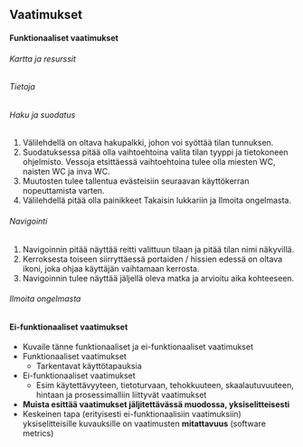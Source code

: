 ## Vaatimukset 

#### Funktionaaliset vaatimukset

###### Kartta ja resurssit

###### Tietoja

###### Haku ja suodatus
1. Välilehdellä on oltava hakupalkki, johon voi syöttää tilan tunnuksen.
2. Suodatuksessa pitää olla vaihtoehtoina valita tilan tyyppi ja tietokoneen ohjelmisto. Vessoja etsittäessä vaihtoehtoina tulee olla miesten WC, naisten WC ja inva WC.
3. Muutosten tulee tallentua evästeisiin seuraavan käyttökerran nopeuttamista varten.
4. Välilehdellä pitää olla painikkeet Takaisin lukkariin ja Ilmoita ongelmasta.

###### Navigointi
1. Navigoinnin pitää näyttää reitti valittuun tilaan ja pitää tilan nimi näkyvillä.
2. Kerroksesta toiseen siirryttäessä portaiden / hissien edessä on oltava ikoni, joka ohjaa käyttäjän vaihtamaan kerrosta.
3. Navigoinnin tulee näyttää jäljellä oleva matka ja arvioitu aika kohteeseen.



###### Ilmoita ongelmasta





#### Ei-funktionaaliset vaatimukset









* Kuvaile tänne funktionaaliset ja ei-funktionaaliset vaatimukset
* Funktionaaliset vaatimukset
  * Tarkentavat käyttötapauksia
* Ei-funktionaaliset vaatimukset
  * Esim käytettävyyteen, tietoturvaan, tehokkuuteen, skaalautuvuuteen, hintaan ja prosessimalliin liittyvät vaatimukset
* **Muista esittää vaatimukset jäljitettävässä muodossa, yksiselitteisesti**
* Keskeinen tapa (erityisesti ei-funktionaalisiin vaatimuksiin) yksiselitteisille kuvauksille on vaatimusten **mitattavuus** (software metrics)
